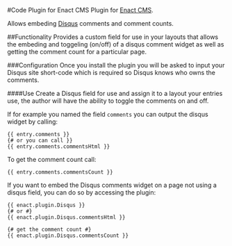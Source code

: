 #Code Plugin for Enact CMS
Plugin for [Enact CMS](https://enactcms.com).

Allows embeding [Disqus](https://disqus.com) comments and comment counts.

##Functionality
Provides a custom field for use in your layouts that allows the embeding and toggeling (on/off) of a disqus comment
widget as well as getting the comment count for a particular page.

###Configuration
Once you install the plugin you will be asked to input your Disqus site short-code which is required so Disqus
knows who owns the comments.

####Use
Create a Disqus field for use and assign it to a layout your entries use, the author will have the ability to
toggle the comments on and off.

If for example you named the field `comments` you can output the disqus widget by calling:
```
{{ entry.comments }}
{# or you can call }}
{{ entry.comments.commentsHtml }}
```

To get the comment count call:
```
{{ entry.comments.commentsCount }}
```

If you want to embed the Disqus comments widget on a page not using a disqus field, you can do so by accessing the
plugin:
```
{{ enact.plugin.Disqus }}
{# or #}
{{ enact.plugin.Disqus.commentsHtml }}

{# get the comment count #}
{{ enact.plugin.Disqus.commentsCount }}
```
